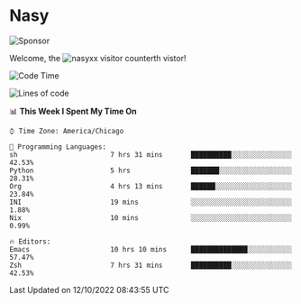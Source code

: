 # Nasy

<!--
<p align="center">
<img height="200" src="https://github-readme-stats.vercel.app/api?username=nasyxx&count_private=true&show_icons=true&theme=dracula&include_all_commits=true"/>
<img height="200" src="https://github-readme-stats.vercel.app/api/top-langs/?username=nasyxx&theme=dracula&hide=html,jupyter+notebook&count_private=true&show_icons=true"/>
</p>

  
----------------
-->

![Sponsor](https://img.shields.io/static/v1.svg?label=Sponsor&message=%E2%9D%A4&logo=GitHub&style=flat&color=pink)
 
Welcome, the ![nasyxx visitor counter](https://count.getloli.com/get/@nasyxx?theme=rule34)th vistor!
 
<!--START_SECTION:waka-->
![Code Time](http://img.shields.io/badge/Code%20Time-2%2C708%20hrs%2047%20mins-blue)

![Lines of code](https://img.shields.io/badge/From%20Hello%20World%20I%27ve%20Written-5%20Million%20lines%20of%20code-blue)

📊 **This Week I Spent My Time On** 

```text
⌚︎ Time Zone: America/Chicago

💬 Programming Languages: 
sh                       7 hrs 31 mins       ██████████░░░░░░░░░░░░░░░   42.53% 
Python                   5 hrs               ███████░░░░░░░░░░░░░░░░░░   28.31% 
Org                      4 hrs 13 mins       ██████░░░░░░░░░░░░░░░░░░░   23.84% 
INI                      19 mins             ░░░░░░░░░░░░░░░░░░░░░░░░░   1.88% 
Nix                      10 mins             ░░░░░░░░░░░░░░░░░░░░░░░░░   0.99%

🔥 Editors: 
Emacs                    10 hrs 10 mins      ██████████████░░░░░░░░░░░   57.47% 
Zsh                      7 hrs 31 mins       ██████████░░░░░░░░░░░░░░░   42.53%

```


 Last Updated on 12/10/2022 08:43:55 UTC
<!--END_SECTION:waka-->

<!-- ![visitors](https://visitor-badge.laobi.icu/badge?page_id=nasyxx.nasyxx) -->
